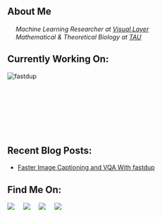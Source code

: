 ## About Me
<p>
<em>
  <img src="https://storage.googleapis.com/finder-images/$iqrFWyarMccqUK7UTOwXLa3ysZS3T75OlVPfNEBr2RqdWbsxJDn4t1.jpeg" width="15">
  Machine Learning Researcher at 
  <a href="https://visual-layer.com/">Visual Layer</a>
</br>
  <img src="https://encrypted-tbn0.gstatic.com/images?q=tbn:ANd9GcRjY-6py8eT4A1lWw1g9J-31tIwN5veHD4yzHrTQ66VBl_NRD4MeLTn79sSwf9VgWvgBmI&usqp=CAU" width="15">
  Mathematical & Theoretical Biology at 
  <a href="https://en-lifesci.tau.ac.il/">TAU</a> 
</em>
</p>

## Currently Working On:
<a href="https://github.com/visual-layer/fastdup">
  <img align="left" src="https://github-readme-stats.vercel.app/api/pin/?username=visual-layer&repo=fastdup&show_icons=true&line_height=27&title_color=6aa6f8&text_color=8a919a&icon_color=6aa6f8&bg_color=22272e" alt="fastdup" />
</a>

<br>
<br>
<br>
<br>
<br>
<br>
<br>
<br>

## Recent Blog Posts:
<!-- BLOG-POST-LIST:START -->
- [Faster Image Captioning and VQA With fastdup](https://medium.com/visual-layer/fastdup-now-supports-image-captioning-and-vqa-d6cda09e9b60)
<!-- BLOG-POST-LIST:END -->


## Find Me On:
<p align="left">
  <a target="_blank"href="https://www.linkedin.com/in/guysinger/"><img src="https://img.shields.io/badge/linkedin-%230077B5.svg?&style=for-the-badge&logo=linkedin&logoColor=white" /></a>&nbsp;&nbsp;&nbsp;&nbsp;
  <a target="_blank"href="https://twitter.com/guy_S25"><img src="https://img.shields.io/badge/twitter-%231DA1F2.svg?&style=for-the-badge&logo=twitter&logoColor=white" /></a>&nbsp;&nbsp;&nbsp;&nbsp;
  <a target="_blank"href="https://medium.com/@guysinger"><img src="https://img.shields.io/badge/Medium%20-%231572B6.svg?&style=for-the-badge&logo=medium&logoColor=white" /></a>&nbsp;&nbsp;&nbsp;&nbsp;
</a>
  <a target="_blank"href="https://www.kaggle.com/guysings"><img src="https://img.shields.io/badge/Kaggle-035a7d.svg?&style=for-the-badge&logo=kaggle&logoColor=white" /></a>&nbsp;&nbsp;&nbsp;&nbsp;
</p>


<!-- 
Old Parts: 
[![Guy Singer on Medium](https://github-readme-medium.vercel.app/?username=guysinger)](https://medium.com/@guysinger)
[![fastdup](https://svg.bookmark.style/api?url=https://github.com/visual-layer/fastdup&mode=dark&style=horizontal)](https://github.com/visual-layer/fastdup) 
-->

